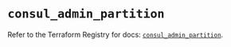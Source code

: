# `consul_admin_partition`

Refer to the Terraform Registry for docs: [`consul_admin_partition`](https://registry.terraform.io/providers/hashicorp/consul/2.22.1/docs/resources/admin_partition).
